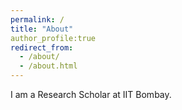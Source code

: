 ```yaml
---
permalink: /
title: "About"
author_profile:true
redirect_from: 
  - /about/
  - /about.html
---
```

I am a Research Scholar at IIT Bombay.



